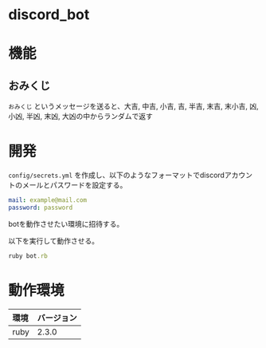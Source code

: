 # discord_bot

# 機能

## おみくじ

`おみくじ` というメッセージを送ると、大吉, 中吉, 小吉, 吉, 半吉, 末吉, 末小吉, 凶, 小凶, 半凶, 末凶, 大凶の中からランダムで返す

# 開発

`config/secrets.yml` を作成し、以下のようなフォーマットでdiscordアカウントのメールとパスワードを設定する。

```yml
mail: example@mail.com
password: password
```

botを動作させたい環境に招待する。

以下を実行して動作させる。

```ruby
ruby bot.rb
```

# 動作環境

|環境|バージョン|
|:-|:-|
|ruby|2.3.0|
